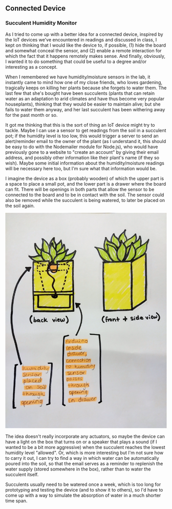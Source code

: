 ## Connected Device
### Succulent Humidity Monitor

As I tried to come up with a better idea for a connected device, inspired by the IoT devices we've encountered in readings and discussed in class, I kept on thinking that I would like the device to, if possible, (1) hide the board and somewhat conceal the sensor, and (2) enable a remote interaction for which the fact that it happens remotely makes sense. And finally, obviously, I wanted it to do something that could be useful to a degree and/or interesting as a concept. 
  
When I remembered we have humidity/moisture sensors in the lab, it instantly came to mind how one of my close friends, who loves gardening, tragically keeps on killing her plants because she forgets to water them. The last few that she's bought have been succulents (plants that can retain water as an adaptation to arid climates and have thus become very popular houseplants), thinking that they would be easier to maintain alive; but she fails to water them anyway, and her last succulent has been withering away for the past month or so.  
  
It got me thinking that this is the sort of thing an IoT device might try to tackle. Maybe I can use a sensor to get readings from the soil in a succulent pot; if the humidity level is too low, this would trigger a server to send an alert/reminder email to the owner of the plant (as I understand it, this should be easy to do with the Nodemailer module for Node.js), who would have previously gone to a website to "create an account" by giving their email address, and possibly other information like their plant's name (if they so wish). Maybe some initial information about the humidity/moisture readings will be necessary here too, but I'm sure what that information would be. 
  
I imagine the device as a box (probably wooden) of which the upper part is a space to place a small pot, and the lower part is a drawer where the board can fit. There will be openings in both parts that allow the sensor to be connected to the board and to be in contact with the soil. The sensor could also be removed while the succulent is being watered, to later be placed on the soil again.  
  
![plan](/Connected-Device/Images/succulentPlan.jpg)  
  
The idea doesn't really incorporate any actuators, so maybe the device can have a light on the box that turns on or a speaker that plays a sound (if I wanted to be a bit more aggressive) when the succulent reaches the lowest humidity level "allowed". Or, which is more interesting but I'm not sure how to carry it out, I can try to find a way in which water can be automatically poured into the soil, so that the email serves as a reminder to replenish the water supply (stored somewhere in the box), rather than to water the succulent itself.  
  
Succulents usually need to be watered once a week, which is too long for prototyping and testing the device (and to show it to others), so I'd have to come up with a way to simulate the absorption of water in a much shorter time span.
